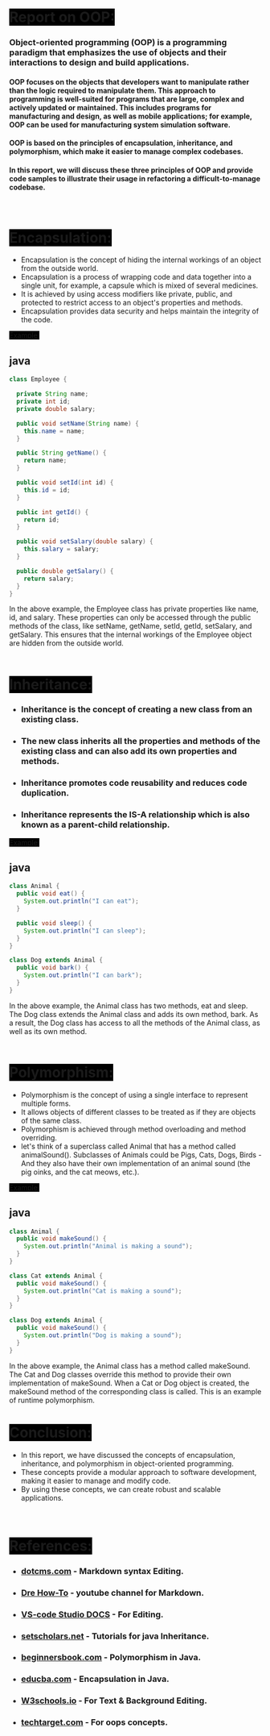 # <span style="background-color: black">Report on OOP:</span>

### **Object-oriented programming (OOP) is a programming paradigm that emphasizes the use of objects and their interactions to design and build applications.**

#### OOP focuses on the objects that developers want to manipulate rather than the logic required to manipulate them. This approach to programming is well-suited for programs that are large, complex and actively updated or maintained. This includes programs for manufacturing and design, as well as mobile applications; for example, OOP can be used for manufacturing system simulation software.

#### OOP is based on the principles of encapsulation, inheritance, and polymorphism, which make it easier to manage complex codebases.

#### In this report, we will discuss these three principles of OOP and provide code samples to illustrate their usage in refactoring a difficult-to-manage codebase.
<br>

# <span style="background-color: black">**Encapsulation:**</span>
* Encapsulation is the concept of hiding the internal workings of an object from the outside world. 
* Encapsulation is a process of wrapping code and data together into a single unit, for example, a capsule which is mixed of several medicines.
* It is achieved by using access modifiers like private, public, and protected to restrict access to an object's properties and methods. 
* Encapsulation provides data security and helps maintain the integrity of the code.


<span style="background-color: black">Example:</span>

## java

```java
class Employee {

  private String name;
  private int id;
  private double salary;

  public void setName(String name) {
    this.name = name;
  }

  public String getName() {
    return name;
  }

  public void setId(int id) {
    this.id = id;
  }

  public int getId() {
    return id;
  }

  public void setSalary(double salary) {
    this.salary = salary;
  }

  public double getSalary() {
    return salary;
  }
}
```

In the above example, the Employee class has private properties like name, id, and salary. These properties can only be accessed through the public methods of the class, like setName, getName, setId, getId, setSalary, and getSalary. This ensures that the internal workings of the Employee object are hidden from the outside world.
<br><br>

# <span style="background-color: black">**Inheritance:**</span>

* ### Inheritance is the concept of creating a new class from an existing class. 
* ### The new class inherits all the properties and methods of the existing class and can also add its own properties and methods.
* ### Inheritance promotes code reusability and reduces code duplication.
* ### Inheritance represents the IS-A relationship which is also known as a parent-child relationship.

<span style="background-color: black">Example:</span>

## java

```java
class Animal {
  public void eat() {
    System.out.println("I can eat");
  }

  public void sleep() {
    System.out.println("I can sleep");
  }
}

class Dog extends Animal {
  public void bark() {
    System.out.println("I can bark");
  }
}
```

In the above example, the Animal class has two methods, eat and sleep. The Dog class extends the Animal class and adds its own method, bark. As a result, the Dog class has access to all the methods of the Animal class, as well as its own method.
<br><br>

# <span style="background-color: black">**Polymorphism:**</span>

* Polymorphism is the concept of using a single interface to represent multiple forms. 
* It allows objects of different classes to be treated as if they are objects of the same class. 
* Polymorphism is achieved through method overloading and method overriding.
* let's think of a superclass called Animal that has a method called animalSound(). Subclasses of Animals could be Pigs, Cats, Dogs, Birds - And they also have their own implementation of an animal sound (the pig oinks, and the cat meows, etc.).

<span style="background-color: black">Example:</span>

## java

```java
class Animal {
  public void makeSound() {
    System.out.println("Animal is making a sound");
  }
}

class Cat extends Animal {
  public void makeSound() {
    System.out.println("Cat is making a sound");
  }
}

class Dog extends Animal {
  public void makeSound() {
    System.out.println("Dog is making a sound");
  }
}
```

In the above example, the Animal class has a method called makeSound. The Cat and Dog classes override this method to provide their own implementation of makeSound. When a Cat or Dog object is created, the makeSound method of the corresponding class is called. This is an example of runtime polymorphism.
<br>

# <span style="background-color: black">Conclusion:</span>

* In this report, we have discussed the concepts of encapsulation, inheritance, and polymorphism in object-oriented programming.
* These concepts provide a modular approach to software development, making it easier to manage and modify code. 
* By using these concepts, we can create robust and scalable applications.  
<br>

# <span style="background-color: black">References:</span>

* ### [dotcms.com](https://www.dotcms.com/docs/latest/markdown-syntax#html-tags-%3Cblockquote%3E%3C-blockquote%3E) - Markdown syntax Editing.
* ### [Dre How-To](https://www.youtube.com/watch?v=DLLrcr9u_XI) - youtube channel for Markdown.
* ### [VS-code Studio DOCS](https://code.visualstudio.com/docs/languages/markdown) - For Editing.
* ### [setscholars.net](https://setscholars.net/java-tutorials-for-beginners-java-inheritance/) - Tutorials for java Inheritance.
* ### [beginnersbook.com](https://beginnersbook.com/2013/03/polymorphism-in-java/) - Polymorphism in Java.
* ### [educba.com](https://www.educba.com/encapsulation-in-java/) - Encapsulation in Java.
* ### [W3schools.io](https://www.w3schools.io/file/markdown-text-highlight/) - For Text & Background Editing.
* ### [techtarget.com](https://www.techtarget.com/searchapparchitecture/definition/object-oriented-programming-OOP) - For oops concepts.